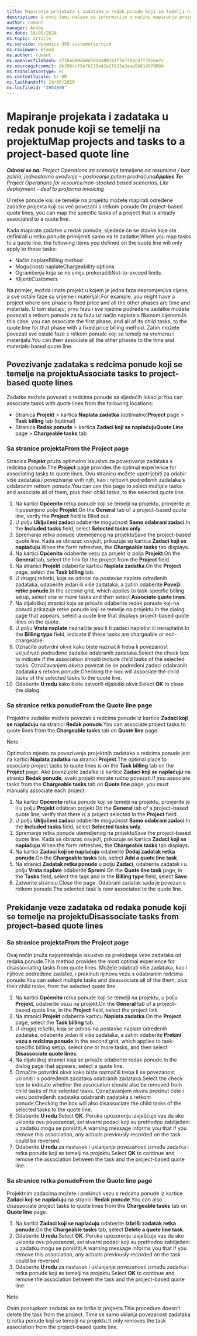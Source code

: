 ```yaml
---
title: Mapiranje projekata i zadataka u redak ponude koji se temelji na projektu
description: U ovoj temi nalaze se informacije o načinu mapiranja projekata i zadataka u redak zadatka koji se temelji na projektu.
author: rumant
manager: Annbe
ms.date: 10/05/2020
ms.topic: article
ms.service: dynamics-365-customerservice
ms.reviewer: kfend
ms.author: rumant
ms.openlocfilehash: d726ab09da0e502da99191f7e7469c47f79b6e7c
ms.sourcegitcommit: 6b396ccf5e76230a42a2f933a3aaa5b8149790bb
ms.translationtype: HT
ms.contentlocale: hr-HR
ms.lasthandoff: 10/06/2020
ms.locfileid: "3964898"
---
```

# <a name="map-projects-and-tasks-to-a-project-based-quote-line"></a><span data-ttu-id="ab5fc-103">Mapiranje projekata i zadataka u redak ponude koji se temelji na projektu</span><span class="sxs-lookup"><span data-stu-id="ab5fc-103">Map projects and tasks to a project-based quote line</span></span>

<span data-ttu-id="ab5fc-104">_**Odnosi se na:** Project Operations za scenarije temeljene na resursima / bez zaliha, jednostavno uvođenje – poslovanje putem predračuna_</span><span class="sxs-lookup"><span data-stu-id="ab5fc-104">_**Applies To:** Project Operations for resource/non-stocked based scenarios, Lite deployment - deal to proforma invoicing_</span></span>

<span data-ttu-id="ab5fc-105">U retke ponude koji se temelje na projektu možete mapirati određene zadatke projekta koji su već povezani s retkom ponude.</span><span class="sxs-lookup"><span data-stu-id="ab5fc-105">On project-based quote lines, you can map the specific tasks of a project that is already associated to a quote line.</span></span>

<span data-ttu-id="ab5fc-106">Kada mapirate zadatke u redak ponude, sljedeće će se stavke koje ste definirali u retku ponude primijeniti samo na te zadatke:</span><span class="sxs-lookup"><span data-stu-id="ab5fc-106">When you map tasks to a quote line, the following items you defined on the quote line will only apply to those tasks:</span></span>

- <span data-ttu-id="ab5fc-107">Način naplate</span><span class="sxs-lookup"><span data-stu-id="ab5fc-107">Billing method</span></span>
- <span data-ttu-id="ab5fc-108">Mogućnosti naplate</span><span class="sxs-lookup"><span data-stu-id="ab5fc-108">Chargeability options</span></span>
- <span data-ttu-id="ab5fc-109">Ograničenja koja se ne smiju prekoračiti</span><span class="sxs-lookup"><span data-stu-id="ab5fc-109">Not-to-exceed limits</span></span>
- <span data-ttu-id="ab5fc-110">Klijenti</span><span class="sxs-lookup"><span data-stu-id="ab5fc-110">Customers</span></span>

<span data-ttu-id="ab5fc-111">Na primjer, možda imate projekt u kojem je jedna faza nepromjenjiva cijena, a sve ostale faze su vrijeme i materijali.</span><span class="sxs-lookup"><span data-stu-id="ab5fc-111">For example, you might have a project where one phase is fixed price and all the other phases are time and materials.</span></span> <span data-ttu-id="ab5fc-112">U tom slučaju, prvu fazu i sve njezine podređene zadatke možete povezati s retkom ponude za tu fazu uz način naplate s fiksnom cijenom.</span><span class="sxs-lookup"><span data-stu-id="ab5fc-112">In this case, you can associate the first phase, and all of its child tasks, to the quote line for that phase with a fixed price billing method.</span></span> <span data-ttu-id="ab5fc-113">Zatim možete povezati sve ostale faze s retkom ponude koji se temelji na vremenu i materijalu.</span><span class="sxs-lookup"><span data-stu-id="ab5fc-113">You can then associate all the other phases to the time and materials-based quote line.</span></span>

## <a name="associate-tasks-to-project-based-quote-lines"></a><span data-ttu-id="ab5fc-114">Povezivanje zadataka s redcima ponude koji se temelje na projektu</span><span class="sxs-lookup"><span data-stu-id="ab5fc-114">Associate tasks to project-based quote lines</span></span>

<span data-ttu-id="ab5fc-115">Zadatke možete povezati s redcima ponude sa sljedećih lokacija:</span><span class="sxs-lookup"><span data-stu-id="ab5fc-115">You can associate tasks with quote lines from the following locations:</span></span>

- <span data-ttu-id="ab5fc-116">Stranica **Projekt** > kartica **Naplata zadatka** (optimalno)</span><span class="sxs-lookup"><span data-stu-id="ab5fc-116">**Project** page > **Task billing** tab (optimal)</span></span>
- <span data-ttu-id="ab5fc-117">Stranica **Redak ponude** > kartica **Zadaci koji se naplaćuju**</span><span class="sxs-lookup"><span data-stu-id="ab5fc-117">**Quote Line** page > **Chargeable tasks** tab</span></span> 

### <a name="from-the-project-page"></a><span data-ttu-id="ab5fc-118">Sa stranice projekta</span><span class="sxs-lookup"><span data-stu-id="ab5fc-118">From the Project page</span></span>

<span data-ttu-id="ab5fc-119">Stranica **Projekt** pruža optimalno iskustvo za povezivanje zadataka s redcima ponude.</span><span class="sxs-lookup"><span data-stu-id="ab5fc-119">The **Project** page provides the optimal experience for associating tasks to quote lines.</span></span> <span data-ttu-id="ab5fc-120">Ovu stranicu možete upotrijebiti za odabir više zadataka i povezivanje svih njih, kao i njihovih podređenih zadataka s odabranim retkom ponude.</span><span class="sxs-lookup"><span data-stu-id="ab5fc-120">You can use this page to select multiple tasks and associate all of them, plus their child tasks, to the selected quote line.</span></span>

1. <span data-ttu-id="ab5fc-121">Na kartici **Općenito** retka ponude koji se temelji na projektu, provjerite je li popunjeno polje **Projekt**.</span><span class="sxs-lookup"><span data-stu-id="ab5fc-121">On the **General** tab of a project–based quote line, verify the **Project** field is filled out.</span></span>
2. <span data-ttu-id="ab5fc-122">U polju **Uključeni zadaci** odaberite mogućnost **Samo odabrani zadaci**.</span><span class="sxs-lookup"><span data-stu-id="ab5fc-122">In the **Included tasks** field, select **Selected tasks only**.</span></span>
3. <span data-ttu-id="ab5fc-123">Spremanje retka ponude utemeljenog na projektu</span><span class="sxs-lookup"><span data-stu-id="ab5fc-123">Save the project-based quote line.</span></span> <span data-ttu-id="ab5fc-124">Kada se obrazac osvježi, prikazuje se kartica **Zadaci koji se naplaćuju**.</span><span class="sxs-lookup"><span data-stu-id="ab5fc-124">When the form refreshes, the **Chargeable tasks** tab displays.</span></span>
4. <span data-ttu-id="ab5fc-125">Na kartici **Općenito** odaberite vezu za projekt iz polja **Projekt**.</span><span class="sxs-lookup"><span data-stu-id="ab5fc-125">On the **General** tab, select the link for the project from the **Project** field.</span></span>
5. <span data-ttu-id="ab5fc-126">Na stranici **Projekt** odaberite karticu **Naplata zadatka**.</span><span class="sxs-lookup"><span data-stu-id="ab5fc-126">On the **Project** page, select the **Task billing** tab.</span></span>
6. <span data-ttu-id="ab5fc-127">U drugoj rešetki, koja se odnosi na postavke naplate određenih zadataka, odaberite jedan ili više zadataka, a zatim odaberite **Poveži retke ponude**.</span><span class="sxs-lookup"><span data-stu-id="ab5fc-127">In the second grid, which applies to task-specific billing setup, select one or more tasks and then select **Associate quote lines**.</span></span>
7. <span data-ttu-id="ab5fc-128">Na dijaloškoj stranici koja se prikaže odaberite redak ponude koji na ponudi prikazuje retke ponude koji se temelje na projektu.</span><span class="sxs-lookup"><span data-stu-id="ab5fc-128">In the dialog page that appears, select a quote line that displays project-based quote lines on the quote.</span></span>
8. <span data-ttu-id="ab5fc-129">U polju **Vrsta naplate** naznačite jesu li ti zadaci naplativi ili nenaplativi.</span><span class="sxs-lookup"><span data-stu-id="ab5fc-129">In the **Billing type** field, indicate if these tasks are chargeable or non-chargeable.</span></span>
9. <span data-ttu-id="ab5fc-130">Označite potvrdni okvir kako biste naznačili treba li povezanost uključivati podređene zadatke odabranih zadataka.</span><span class="sxs-lookup"><span data-stu-id="ab5fc-130">Select the check box to indicate if the association should include child tasks of the selected tasks.</span></span> <span data-ttu-id="ab5fc-131">Označavanjem okvira povezat će se podređeni zadaci odabranih zadataka s retkom ponude.</span><span class="sxs-lookup"><span data-stu-id="ab5fc-131">Checking the box will associate the child tasks of the selected tasks to the quote line.</span></span>
10. <span data-ttu-id="ab5fc-132">Odaberite **U redu** kako biste zatvorili dijaloški okvir.</span><span class="sxs-lookup"><span data-stu-id="ab5fc-132">Select **OK** to close the dialog.</span></span>

### <a name="from-the-quote-line-page"></a><span data-ttu-id="ab5fc-133">Sa stranice retka ponude</span><span class="sxs-lookup"><span data-stu-id="ab5fc-133">From the Quote line page</span></span>

<span data-ttu-id="ab5fc-134">Projektne zadatke možete povezati s redcima ponude iz kartice **Zadaci koji se naplaćuju** na stranici **Redak ponude**.</span><span class="sxs-lookup"><span data-stu-id="ab5fc-134">You can associate project tasks to quote lines from the **Chargeable tasks** tab on **Quote line** page.</span></span>

>[!NOTE]
><span data-ttu-id="ab5fc-135">Optimalno mjesto za povezivanje projektnih zadataka s redcima ponude jest na kartici **Naplata zadatka** na stranici **Projekt**.</span><span class="sxs-lookup"><span data-stu-id="ab5fc-135">The optimal place to associate project tasks to quote lines is on the **Task billing** tab on the **Project** page.</span></span> <span data-ttu-id="ab5fc-136">Ako povezujete zadatke iz kartice **Zadaci koji se naplaćuju** na stranici **Redak ponude**, svaki projekt morate ručno povezati.</span><span class="sxs-lookup"><span data-stu-id="ab5fc-136">If you associate tasks from the **Chargeable tasks** tab on **Quote line** page, you must manually associate each project.</span></span>

1. <span data-ttu-id="ab5fc-137">Na kartici **Općenito** retka ponude koji se temelji na projektu, provjerite je li u polju **Projekt** odabran projekt.</span><span class="sxs-lookup"><span data-stu-id="ab5fc-137">On the **General** tab of a project–based quote line, verify that there is a project selected in the **Project** field.</span></span>
2. <span data-ttu-id="ab5fc-138">U polju **Uključeni zadaci** odaberite mogućnost **Samo odabrani zadaci**.</span><span class="sxs-lookup"><span data-stu-id="ab5fc-138">In the **Included tasks** field, select **Selected tasks only**.</span></span>
3. <span data-ttu-id="ab5fc-139">Spremanje retka ponude utemeljenog na projektu</span><span class="sxs-lookup"><span data-stu-id="ab5fc-139">Save the project-based quote line.</span></span> <span data-ttu-id="ab5fc-140">Kada se obrazac osvježi, prikazuje se kartica **Zadaci koji se naplaćuju**.</span><span class="sxs-lookup"><span data-stu-id="ab5fc-140">When the form refreshes, the **Chargeable tasks** tab displays.</span></span>
4. <span data-ttu-id="ab5fc-141">Na kartici **Zadaci koji se naplaćuju** odaberite **Dodaj zadatak retka ponude**.</span><span class="sxs-lookup"><span data-stu-id="ab5fc-141">On the **Chargeable tasks** tab, select **Add a quote line task**.</span></span>
5. <span data-ttu-id="ab5fc-142">Na stranici **Zadatak retka ponude** u polju **Zadaci**, odaberite zadatak i u polju **Vrsta naplate** odaberite **Spremi**.</span><span class="sxs-lookup"><span data-stu-id="ab5fc-142">On the **Quote line task** page, in the **Tasks** field, select the task and in the **Billing type** field, select **Save**.</span></span> 
6. <span data-ttu-id="ab5fc-143">Zatvorite stranicu.</span><span class="sxs-lookup"><span data-stu-id="ab5fc-143">Close the page.</span></span> <span data-ttu-id="ab5fc-144">Odabrani zadatak sada je povezan s retkom ponude.</span><span class="sxs-lookup"><span data-stu-id="ab5fc-144">The selected task is now associated to the quote line.</span></span>

## <a name="disassociate-tasks-from-projectbased-quote-lines"></a><span data-ttu-id="ab5fc-145">Prekidanje veze zadataka od redaka ponude koji se temelje na projektu</span><span class="sxs-lookup"><span data-stu-id="ab5fc-145">Disassociate tasks from project–based quote lines</span></span>

### <a name="from-the-project-page"></a><span data-ttu-id="ab5fc-146">Sa stranice projekta</span><span class="sxs-lookup"><span data-stu-id="ab5fc-146">From the Project page</span></span>

<span data-ttu-id="ab5fc-147">Ovaj način pruža najoptimalnije iskustvo za prekidanje veze zadataka od redaka ponude.</span><span class="sxs-lookup"><span data-stu-id="ab5fc-147">This method provides the most optimal experience for disassociating tasks from quote lines.</span></span> <span data-ttu-id="ab5fc-148">Možete odabrati više zadataka, kao i njihove podređene zadatke, i prekinuti njihovu vezu s odabranim redcima ponude.</span><span class="sxs-lookup"><span data-stu-id="ab5fc-148">You can select multiple tasks and disassociate all of the them, plus their child tasks, from the selected quote line.</span></span>

1. <span data-ttu-id="ab5fc-149">Na kartici **Općenito** retka ponude koji se temelji na projektu, u polju **Projekt**, odaberite vezu na projekt.</span><span class="sxs-lookup"><span data-stu-id="ab5fc-149">On the **General** tab of a project–based quote line, in the **Project** field, select the project link.</span></span>
2. <span data-ttu-id="ab5fc-150">Na stranici **Projekt** odaberite karticu **Naplata zadatka**.</span><span class="sxs-lookup"><span data-stu-id="ab5fc-150">On the **Project** page, select the **Task billing** tab.</span></span>
3. <span data-ttu-id="ab5fc-151">U drugoj rešetki, koja se odnosi na postavke naplate određenih zadataka, odaberite jedan ili više zadataka, a zatim odaberite **Prekini vezu s redcima ponude**.</span><span class="sxs-lookup"><span data-stu-id="ab5fc-151">In the second grid, which applies to task-specific billing setup, select one or more tasks, and then select **Disassociate quote lines**.</span></span>
4. <span data-ttu-id="ab5fc-152">Na dijaloškoj stranici koja se prikaže odaberite redak ponude.</span><span class="sxs-lookup"><span data-stu-id="ab5fc-152">In the dialog page that appears, select a quote line.</span></span>
5. <span data-ttu-id="ab5fc-153">Označite potvrdni okvir kako biste naznačili treba li se povezanost ukloniti i s podređenih zadataka odabranih zadataka.</span><span class="sxs-lookup"><span data-stu-id="ab5fc-153">Select the check box to indicate whether the association should also be removed from child tasks of the selected tasks.</span></span> <span data-ttu-id="ab5fc-154">Označavanjem okvira prekinut ćete i vezu podređenih zadataka odabranih zadataka s retkom ponude.</span><span class="sxs-lookup"><span data-stu-id="ab5fc-154">Checking the box will also disassociate the child tasks of the selected tasks to the quote line.</span></span>
6. <span data-ttu-id="ab5fc-155">Odaberite **U redu**.</span><span class="sxs-lookup"><span data-stu-id="ab5fc-155">Select **OK**.</span></span> <span data-ttu-id="ab5fc-156">Poruka upozorenja izvješćuje vas da ako uklonite ovu povezanost, svi stvarni podaci koji su prethodno zabilježeni u zadatku mogu se poništiti.</span><span class="sxs-lookup"><span data-stu-id="ab5fc-156">A warning message informs you that if you remove this association, any actuals previously recorded on the task could be reversed.</span></span> 
7. <span data-ttu-id="ab5fc-157">Odaberite **U redu** za nastavak i uklanjanje povezanosti između zadatka i retka ponude koji se temelji na projektu.</span><span class="sxs-lookup"><span data-stu-id="ab5fc-157">Select **OK** to continue and remove the association between the task and the project-based quote line.</span></span>

### <a name="from-the-quote-line-page"></a><span data-ttu-id="ab5fc-158">Sa stranice retka ponude</span><span class="sxs-lookup"><span data-stu-id="ab5fc-158">From the Quote line page</span></span>

<span data-ttu-id="ab5fc-159">Projektnim zadacima možete i prekinuti vezu s redcima ponude iz kartice **Zadaci koji se naplaćuju** na stranici **Redak ponude**.</span><span class="sxs-lookup"><span data-stu-id="ab5fc-159">You can also disassociate project tasks to quote lines from the **Chargeable tasks** tab on **Quote line** page.</span></span>

1. <span data-ttu-id="ab5fc-160">Na kartici **Zadaci koji se naplaćuju** odaberite **Izbriši zadatak retka ponude**.</span><span class="sxs-lookup"><span data-stu-id="ab5fc-160">On the **Chargeable tasks** tab, select **Delete a quote line task**.</span></span>
2. <span data-ttu-id="ab5fc-161">Odaberite **U redu**.</span><span class="sxs-lookup"><span data-stu-id="ab5fc-161">Select **OK**.</span></span> <span data-ttu-id="ab5fc-162">Poruka upozorenja izvješćuje vas da ako uklonite ovu povezanost, svi stvarni podaci koji su prethodno zabilježeni u zadatku mogu se poništiti.</span><span class="sxs-lookup"><span data-stu-id="ab5fc-162">A warning message informs you that if you remove this association, any actuals previously recorded on the task could be reversed.</span></span> 
3. <span data-ttu-id="ab5fc-163">Odaberite **U redu** za nastavak i uklanjanje povezanosti između zadatka i retka ponude koji se temelji na projektu.</span><span class="sxs-lookup"><span data-stu-id="ab5fc-163">Select **OK** to continue and remove the association between the task and the project-based quote line.</span></span>

>[!NOTE]
> <span data-ttu-id="ab5fc-164">Ovim postupkom zadatak se ne briše iz projekta.</span><span class="sxs-lookup"><span data-stu-id="ab5fc-164">This procedure doesn't delete the task from the project.</span></span> <span data-ttu-id="ab5fc-165">Time se samo uklanja povezanost zadataka iz retka ponude koji se temelji na projektu.</span><span class="sxs-lookup"><span data-stu-id="ab5fc-165">It only removes the task association from the project-based quote line.</span></span>

